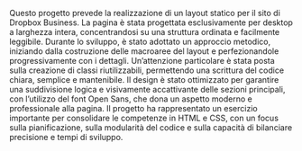 Questo progetto prevede la realizzazione di un layout statico per il sito di Dropbox Business. La pagina è stata progettata esclusivamente per desktop a larghezza intera, concentrandosi su una struttura ordinata e facilmente leggibile. Durante lo sviluppo, è stato adottato un approccio metodico, iniziando dalla costruzione delle macroaree del layout e perfezionandole progressivamente con i dettagli. Un’attenzione particolare è stata posta sulla creazione di classi riutilizzabili, permettendo una scrittura del codice chiara, semplice e mantenibile. Il design è stato ottimizzato per garantire una suddivisione logica e visivamente accattivante delle sezioni principali, con l’utilizzo del font Open Sans, che dona un aspetto moderno e professionale alla pagina. Il progetto ha rappresentato un esercizio importante per consolidare le competenze in HTML e CSS, con un focus sulla pianificazione, sulla modularità del codice e sulla capacità di bilanciare precisione e tempi di sviluppo.